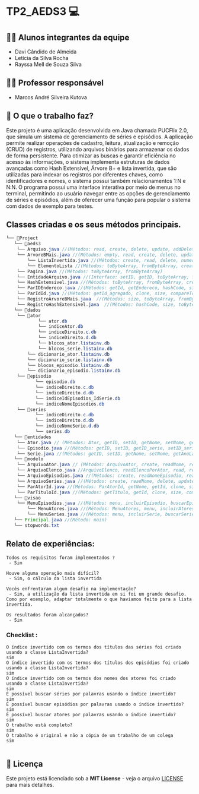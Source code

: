 # TP2_AEDS3 💻

## 👨‍🎓 Alunos integrantes da equipe

* Davi Cândido de Almeida
* Letícia da Silva Rocha
* Rayssa Mell de Souza Silva

## 👨‍🏫 Professor responsável

* Marcos André Silveira Kutova
 
## 🎯 O que o trabalho faz?

Este projeto é uma aplicação desenvolvida em Java chamada PUCFlix 2.0, que simula um sistema de gerenciamento de séries e episódios. A aplicação permite realizar operações de cadastro, leitura, atualização e remoção (CRUD) de registros, utilizando arquivos binários para armazenar os dados de forma persistente. Para otimizar as buscas e garantir eficiência no acesso às informações, o sistema implementa estruturas de dados avançadas como Hash Extensível, Árvore B+ e lista invertida, que são utilizadas para indexar os registros por diferentes chaves, como identificadores e nomes, o sistema possui também relacionamentos 1:N e N:N. O programa possui uma interface interativa por meio de menus no terminal, permitindo ao usuário navegar entre as opções de gerenciamento de séries e episódios, além de oferecer uma função para popular o sistema com dados de exemplo para testes.

## Classes criadas e os seus métodos principais.


```java
└── 📁Project
   └── 📁aeds3
   	└── Arquivo.java //(Métodos: read, create, delete, update, addDeleted, getDeleted)
   	└── ArvoreBMais.java //(Métodos: empty, read, create, delete, update, print)
        └── ListaInvertida.java //(Métodos: create, read, delete, numeroEntidades, incrementaEntidades, decrementaEntidades)
        └── ElementoLista //(Métodos: toByteArray, fromByteArray, create, test, read, update, delete, last, list, empty, full, toString, next, setNext, size)
   	└── Pagina.java //(Métodos: toByteArray, fromByteArray)
   	└── EntidadeArquivo.java //(Interface: setID, getID, toByteArray, fromByteArray)
   	└── HashExtensivel.java //(Métodos: toByteArray, fromByteArray, create, read, update, delete, empty, full, print, atualizaEndereco)
   	└── ParIDEndereco.java //(Métodos: getId, getEndereco, hashCode, size, toString, toByteArray, fromByteArray)
   	└── ParIdId.java //(Métodos: getId_agregado, clone, size, compareTo, toString, toByteArray, fromByteArray)
   	└── RegistroArvoreBMais.java  //(Métodos: size, toByteArray, fromByteArray, compareTo, clone)
   	└── RegistroHashExtensivel.java  //(Métodos: hashCode, size, toByteArray, fromByteArray)
   └── 📁dados
	└── 📁ator
            └── ator.db
            └── indiceAtor.db
            └── indiceDireito.c.db
            └── indiceDireito.d.db
            └── blocos_ator.listainv.db
            └── blocos_serie.listainv.db
	    └── dicionario_ator.listainv.db
	    └── dicionario_serie.listainv.db
	    └── blocos_episodio.listainv.db
	    └── dicionario_episodio.listainv.db
   	└── 📁episodio
       	   └── episodio.db
       	   └── indiceDireito.c.db
       	   └── indiceDireito.d.db
       	   └── indiceIdEpisodios_IdSerie.db
       	   └── indiceNomeEpisodios.db
   	└── 📁series
           └── indiceDireito.c.db
       	   └── indiceDireito.d.db
       	   └── indiceNomeSerie.d.db
       	   └── series.db
   └── 📁entidades
	└── Ator.java // (Métodos: Ator, getID, setID, getNome, setNome, getDataNasc, setDataNasc, getNacionalidade, toByteArray, fromByteArray, toString, equals, compareTo)
   	└── Episodio.java //(Métodos: getID, setID, getID_serie, setID_serie, getNome, setNome, getTemporada, setTemporada, getDataLancamento, setDataLancamento, getDuracaoMinutos, setDuracaoMinutos, getAvaliacao, setAvaliacao, isEspecial, setEspecial, getDescricao, setDescricao, toByteArray, fromByteArray, toString, equals, compareTo)
   	└── Serie.java //(Métodos: getID, setID, getNome, setNome, getAnoLancamento, setAnoLancamento, getSinopse, setSinopse, getStreaming, setStreaming, getGenero, setGenero, getClassIndicativa, toByteArray, fromByteArray, toString, equals, compareTo)
   └── 📁modelo
	└── ArquivoAtor.java // (Métodos: ArquivoAtor, create, readNome, readAtoresDaSerie, readSerieDoAtor, delete, delete, update, atorExiste)
	└── ArquivoElenco.java //ArquivoElenco, readElencoPorAtor, read, readElencoPorSerie, delete, deleteAtorElenco, update)
   	└── ArquivoEpisodios.java //(Métodos: create, readNomeEpisodio, readNomeEpisodioPorSerie, readEpisodiosSerie, delete, deleteEpisodioSerie, update, avaliacaoMediaSerie)
   	└── ArquivoSeries.java //(Métodos: create, readNome, delete, update, serieExiste)
   	└── ParAtorId.java //(Métodos: ParAtorId, getNome, getId, clone, size, compareTo, toString, toByteArray, fromByteAray, transforma)
   	└── ParTituloId.java //(Métodos: getTitulo, getId, clone, size, compareTo, toString, toByteArray, fromByteArray, transforma)
   └── 📁visao
   	└── MenuEpisodios.java //(Métodos: menu, incluirEpisodio, buscarEpisodio, excluirEpisodio, alterarEpisodio, mostraEpisodio, mostraSerie, povoar)
        └── MenuAtores.java //(Métodos: MenuAtores, menu, incluirAtores, buscarAtor, excluirAtor, mostrarAtoresDaSerie, mostraAtor, mostraElenco, mostraSerie, povoar)
        └── MenuSeries.java //(Métodos: menu, incluirSerie, buscarSerie, alterarSerie, excluirSerie, mostrarEpSerie, mostraSerie, povoar)
   └── Principal.java //(Método: main)
   └── stopwords.txt
```


## Relato de experiências:

```
Todos os requisitos foram implementados ?  
 - Sim

Houve alguma operação mais difícil? 
 - Sim, o cálculo da lista invertida 

Vocês enfrentaram algum desafio na implementação? 
 - Sim, a utilização da lista invertida em si foi um grande desafio. Como por exemplo, adaptar totalmente o que haviamos feito para a lista invertida. 

Os resultados foram alcançados? 
 - Sim
```


### Checklist :

```
O índice invertido com os termos dos títulos das séries foi criado usando a classe ListaInvertida?
sim
O índice invertido com os termos dos títulos dos episódios foi criado usando a classe ListaInvertida?
sim
O índice invertido com os termos dos nomes dos atores foi criado usando a classe ListaInvertida?
sim
É possível buscar séries por palavras usando o índice invertido?
sim
É possível buscar episódios por palavras usando o índice invertido?
sim
É possível buscar atores por palavras usando o índice invertido?
sim
O trabalho está completo?
sim
O trabalho é original e não a cópia de um trabalho de um colega
sim


```



## 📄 Licença
Este projeto está licenciado sob a **MIT License** - veja o arquivo [LICENSE](LICENSE) para mais detalhes.



